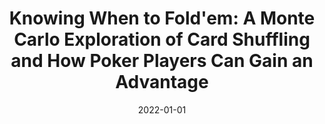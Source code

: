 ---
title: "Knowing When to Fold'em: A Monte Carlo Exploration of Card Shuffling and How
  Poker Players Can Gain an Advantage"
authors:
- David W Merz
- Peter B Chi
date: '2022-01-01'
publishDate: '2025-01-21T19:13:36.225659Z'
publication_types:
- article-journal
publication: '*UNLV Gaming Research & Review Journal*'

featured: true

# Featured image
# To use, add an image named `featured.jpg/png` to your page's folder. 
image:
  caption: 'Image credit: [**istockphoto**](https://www.istockphoto.com/photo/shuffling-cards-gm1056000900-282207478)'
  focal_point: ""
  preview_only: false

---